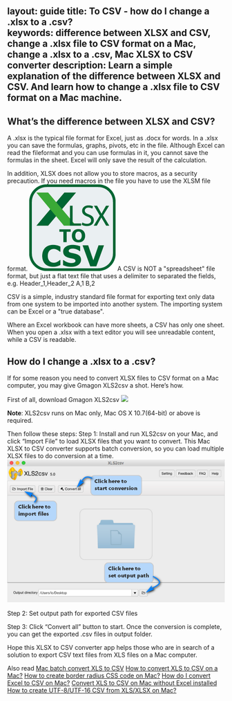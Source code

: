 layout: guide
title: To CSV - how do I change a .xlsx to a .csv?    
keywords: difference between XLSX and CSV, change a .xlsx file to CSV format on a Mac, change a .xlsx to a .csv, Mac XLSX to CSV converter 
description: Learn a simple explanation of the difference between XLSX and CSV. And learn how to change a .xlsx file to CSV format on a Mac machine.  
---
## What’s the difference between XLSX and CSV? 
A .xlsx is the typical file format for Excel, just as .docx for words. In a .xlsx you can save the formulas, graphs, pivots, etc in the file. Although Excel can read the fileformat and you can use formulas in it, you cannot save the formulas in the sheet. Excel will only save the result of the calculation.

In addition, XLSX does not allow you to store macros, as a security precaution. If you need macros in the file you have to use the XLSM file format.
![](../img/excel-to-csv-icon-200.png)
A CSV is NOT a "spreadsheet" file format, but just a flat text file that uses a delimiter to separated the fields, e.g.
Header_1,Header_2
A,1
B,2

CSV is a simple, industry standard file format for exporting text only data from one system to be imported into another system. The importing system can be Excel or a "true database".

Where an Excel workbook can have more sheets, a CSV has only one sheet. When you open a .xlsx with a text editor you will see unreadable content, while a CSV is readable. 
## How do I change a .xlsx to a .csv? 
If for some reason you need to convert XLSX files to CSV format on a Mac computer, you may give Gmagon XLS2csv a shot. Here’s how.

First of all, download Gmagon XLS2csv 
<a href="https://gmagon.com/products/store/xls2csv/" target="_blank" rel="nofollow me noopener noreferrer" ><img src="https://gmagon.com/asset/images/free-download.png" /></a>

**Note**: XLS2csv runs on Mac only, Mac OS X 10.7(64-bit) or above is required. 

Then follow these steps:
Step 1: Install and run XLS2csv on your Mac, and click “Import File” to load XLSX files that you want to convert. This Mac XLSX to CSV converter supports batch conversion, so you can load multiple XLSX files to do conversion at a time. 
![](../img/xls2csv-ui.png)

Step 2: Set output path for exported CSV files 

Step 3: Click “Convert all” button to start. Once the conversion is complete, you can get the exported .csv files in output folder. 

Hope this XLSX to CSV converter app helps those who are in search of a solution to export CSV text files from XLS files on a Mac computer. 

Also read
 <a href="https://gmagon.com/guide/mac-batch-convert-xls-to-csv.html" target="_blank" rel="nofollow me noopener noreferrer" >Mac batch convert XLS to CSV</a>
<a href="https://gmagon.com/guide/convert-xls-to-csv-on-mac.html" target="_blank" rel="nofollow me noopener noreferrer" >How to convert XLS to CSV on a Mac?</a>
<a href="https://gmagon.com/guide/create-border-radius-css-mac.html" target="_blank" rel="nofollow me noopener noreferrer" >How to create border radius CSS code on Mac?</a>
<a href="https://gmagon.com/guide/how-do-i-convert-excel-to-csv-mac.html" target="_blank" rel="nofollow me noopener noreferrer" >How do I convert Excel to CSV on Mac?</a>
<a href="https://gmagon.com/guide/convert-xls-on-mac-without-excel.html" target="_blank" rel="nofollow me noopener noreferrer" >Convert XLS to CSV on Mac without Excel installed</a>
<a href="https://gmagon.com/guide/how-to-create-utf-8-csv-from-xls-mac.html" target="_blank" rel="nofollow me noopener noreferrer" >How to create UTF-8/UTF-16 CSV from XLS/XLSX on Mac?</a>